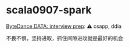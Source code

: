 # scala0907-spark

[ByteDance DATA: interview prep](https://bytedance.feishu.cn/docs/doccn6x6k4r5Tj9nHQ46nhqevVe#): ⚠️ csapp, ddia

不畏不惧，坚持进取，抓住间隙进攻就是最好的机会
